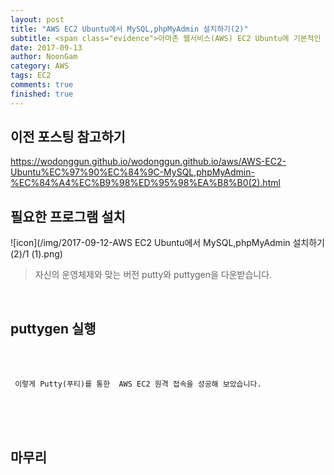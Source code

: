 ```yaml
---
layout: post
title: "AWS EC2 Ubuntu에서 MySQL,phpMyAdmin 설치하기(2)"
subtitle: <span class="evidence">아마존 웹서비스(AWS) EC2 Ubuntu에 기본적인 데이터베이스인 MySQL과 phpMyAdmin을 설치해보자</span>
date: 2017-09-13
author: NoonGam
category: AWS
tags: EC2
comments: true
finished: true
---
```

## 이전 포스팅 참고하기

https://wodonggun.github.io/wodonggun.github.io/aws/AWS-EC2-Ubuntu%EC%97%90%EC%84%9C-MySQL,phpMyAdmin-%EC%84%A4%EC%B9%98%ED%95%98%EA%B8%B0(2).html

## 필요한 프로그램 설치


![icon](/img/2017-09-12-AWS EC2 Ubuntu에서 MySQL,phpMyAdmin 설치하기(2)/1 (1).png)

> 자신의 운영체제와 맞는 버전 putty와 puttygen을 다운받습니다.  

<br>

## puttygen 실행





<br>
<br>

     이렇게 Putty(푸티)를 통한  AWS EC2 원격 접속을 성공해 보았습니다.

<br>
<br>
<br>

## 마무리
